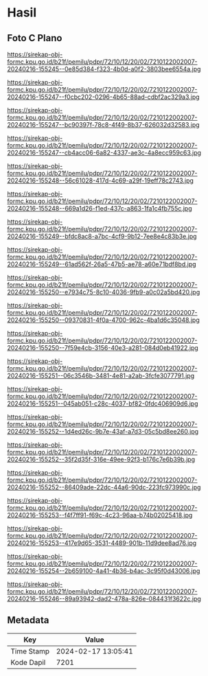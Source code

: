 # Hasil

## Foto C Plano

https://sirekap-obj-formc.kpu.go.id/b21f/pemilu/pdpr/72/10/12/20/02/7210122002007-20240216-155245--0e85d384-f323-4b0d-a0f2-3803bee6554a.jpg

https://sirekap-obj-formc.kpu.go.id/b21f/pemilu/pdpr/72/10/12/20/02/7210122002007-20240216-155247--f0cbc202-0296-4b65-88ad-cdbf2ac329a3.jpg

https://sirekap-obj-formc.kpu.go.id/b21f/pemilu/pdpr/72/10/12/20/02/7210122002007-20240216-155247--bc90397f-78c8-4f49-8b37-626032d32583.jpg

https://sirekap-obj-formc.kpu.go.id/b21f/pemilu/pdpr/72/10/12/20/02/7210122002007-20240216-155247--cb4acc06-6a82-4337-ae3c-4a8ecc959c63.jpg

https://sirekap-obj-formc.kpu.go.id/b21f/pemilu/pdpr/72/10/12/20/02/7210122002007-20240216-155248--56c61028-417d-4c69-a29f-19eff78c2743.jpg

https://sirekap-obj-formc.kpu.go.id/b21f/pemilu/pdpr/72/10/12/20/02/7210122002007-20240216-155248--669a1d26-f1ed-437c-a863-1fa1c4fb755c.jpg

https://sirekap-obj-formc.kpu.go.id/b21f/pemilu/pdpr/72/10/12/20/02/7210122002007-20240216-155249--bfdc8ac8-a7bc-4cf9-9b12-7ee8e4c83b3e.jpg

https://sirekap-obj-formc.kpu.go.id/b21f/pemilu/pdpr/72/10/12/20/02/7210122002007-20240216-155249--61ad562f-26a5-47b5-ae78-a60e71bdf8bd.jpg

https://sirekap-obj-formc.kpu.go.id/b21f/pemilu/pdpr/72/10/12/20/02/7210122002007-20240216-155250--e7934c75-8c10-4036-9fb9-a0c02a5bd420.jpg

https://sirekap-obj-formc.kpu.go.id/b21f/pemilu/pdpr/72/10/12/20/02/7210122002007-20240216-155250--09370831-4f0a-4700-962c-4ba1d6c35048.jpg

https://sirekap-obj-formc.kpu.go.id/b21f/pemilu/pdpr/72/10/12/20/02/7210122002007-20240216-155250--7f59e4cb-3156-40e3-a281-084d0eb41922.jpg

https://sirekap-obj-formc.kpu.go.id/b21f/pemilu/pdpr/72/10/12/20/02/7210122002007-20240216-155251--06c3546b-3481-4e81-a2ab-3fcfe3077791.jpg

https://sirekap-obj-formc.kpu.go.id/b21f/pemilu/pdpr/72/10/12/20/02/7210122002007-20240216-155251--045ab051-c28c-4037-bf82-0fdc406909d6.jpg

https://sirekap-obj-formc.kpu.go.id/b21f/pemilu/pdpr/72/10/12/20/02/7210122002007-20240216-155252--1d4ed26c-9b7e-43af-a7d3-05c5bd8ee260.jpg

https://sirekap-obj-formc.kpu.go.id/b21f/pemilu/pdpr/72/10/12/20/02/7210122002007-20240216-155252--35f2d35f-316e-49ee-92f3-b176c7e6b39b.jpg

https://sirekap-obj-formc.kpu.go.id/b21f/pemilu/pdpr/72/10/12/20/02/7210122002007-20240216-155252--86409ade-22dc-44a6-90dc-223fc973990c.jpg

https://sirekap-obj-formc.kpu.go.id/b21f/pemilu/pdpr/72/10/12/20/02/7210122002007-20240216-155253--f4f7ff91-f69c-4c23-96aa-b74b02025418.jpg

https://sirekap-obj-formc.kpu.go.id/b21f/pemilu/pdpr/72/10/12/20/02/7210122002007-20240216-155253--417e9d65-3531-4489-901b-11d9dee8ad76.jpg

https://sirekap-obj-formc.kpu.go.id/b21f/pemilu/pdpr/72/10/12/20/02/7210122002007-20240216-155254--2b659100-4a41-4b36-b4ac-3c95f0d43006.jpg

https://sirekap-obj-formc.kpu.go.id/b21f/pemilu/pdpr/72/10/12/20/02/7210122002007-20240216-155246--89a93942-dad2-478a-826e-084431f3622c.jpg


## Metadata

| Key        | Value               |
| ---------- | ------------------- |
| Time Stamp | 2024-02-17 13:05:41 |
| Kode Dapil | 7201                |



